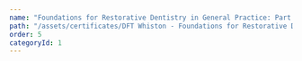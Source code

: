 ```yaml
---
name: "Foundations for Restorative Dentistry in General Practice: Part 2"
path: "/assets/certificates/DFT Whiston - Foundations for Restorative Dentistry in General Practice: Part 2.pdf"
order: 5
categoryId: 1
---
```

